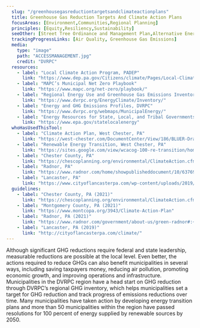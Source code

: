 ```yaml
---
  slug: "/greenhousegasreductiontargetsandclimateactionplans"
  title: Greenhouse Gas Reduction Targets And Climate Action Plans
  focusAreas: [Environment,Communities,Regional Planning]
  principles: [Equity,Resiliency,Sustainability]
  seeOther: [Street Tree Ordinance and Management Plan,Alternative Energy Ordinance,GREEN BUILDING STANDARDS Standards,Electric Vehicles]
  trackingProgressLinks: [Air Quality, Greenhouse Gas Emissions]
  media: 
    type: "image"
    path: "ACCESSMANAGEMENT.jpg"
    credit: "DVRPC"
  resources: 
    - label: "Local Climate Action Program, PADEP"
      link: "https://www.dep.pa.gov/Citizens/climate/Pages/Local-Climate-Action.aspx"
    - label: "MAPC’s Municipal Net Zero Playbook"
      link: "https://www.mapc.org/net-zero/playbook/"
    - label: "Regional Energy Use and Greenhouse Gas Emissions Inventory, DVRPC"
      link: "https://www.dvrpc.org/EnergyClimate/Inventory/"
    - label: "Energy and GHG Emissions Profiles, DVRPC"
      link: "https://www.dvrpc.org/webmaps/MunicipalEnergy/"
    - label: "Energy Resources for State, Local, and Tribal Governments, USEPA"
      link: "https://www.epa.gov/statelocalenergy"
  whoHasUsedThisTool: 
    - label: "Climate Action Plan, West Chester, PA"
      link: "https://west-chester.com/DocumentCenter/View/186/BLUER-Draft-Climate-Action-Plan-PDF?bidId="
    - label: "Renewable Energy Transition, West Chester, PA"
      link: "https://sites.google.com/view/wcacog-100-re-transition/home"
    - label: "Chester County, PA"
      link: "https://chescoplanning.org/environmental/ClimateAction.cfm"
    - label: "Radnor, PA"
      link: "https://www.radnor.com/home/showpublisheddocument/10/637693886528900000"
    - label: "Lancaster, PA"
      link: "https://www.cityoflancasterpa.com/wp-content/uploads/2019/09/City-of-Lancasters-Municipal-Operations-Climate-Action-Plan-hi-res.pdf"
  guidelines: 
    - label: "Chester County, PA (2021)"
      link: "https://chescoplanning.org/environmental/ClimateAction.cfm"
    - label: "Montgomery County, PA (2021)"
      link: "https://www.montcopa.org/3943/Climate-Action-Plan"
    - label: "Radnor, PA (2021)"
      link: "https://www.radnor.com/government/about-us/green-radnor#:~:text=On%20March%202%2C%202021%2C%20Radnor,100%25%20clean%20energy%20by%202050"
    - label: "Lancaster, PA (2019)"
      link: "http://cityoflancasterpa.com/climate/"
---
```


Although significant GHG reductions require federal and state leadership, measurable reductions are possible at the local level. Even better, the actions required to reduce GHGs can also benefit municipalities in several ways, including saving taxpayers money, reducing air pollution, promoting economic growth, and improving operations and infrastructure. Municipalities in the DVRPC region have a head start on GHG reduction through DVRPC’s regional GHG inventory, which helps municipalities set a target for GHG reduction and track progress of emissions reductions over time. Many municipalities have taken action by developing energy transition plans and more than 50 municipalities within the region have passed resolutions for 100 percent of energy supplied by renewable sources by 2050.
